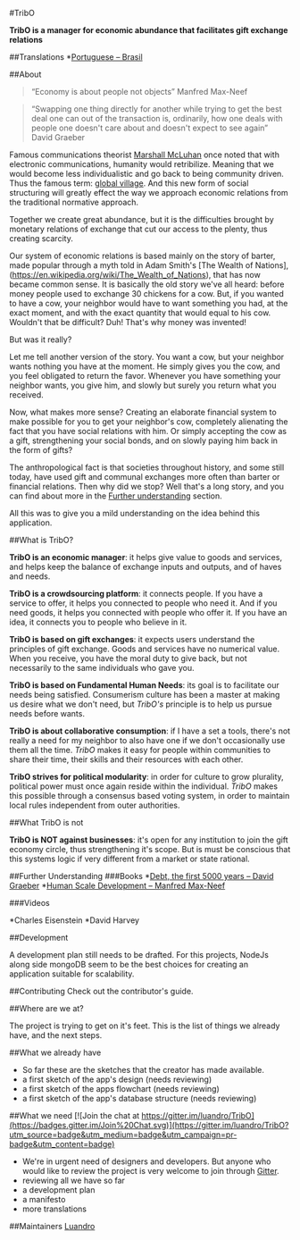 #TribO

**TribO is a manager for economic abundance that facilitates gift exchange relations**

##Translations
*[Portuguese – Brasil](https://github.com/luandro/TribO)

##About
>“Economy is about people not objects” Manfred Max-Neef

>“Swapping one thing directly for another while trying to get the best deal one can out of the transaction is, ordinarily, how one deals with people one doesn't care about and doesn't expect to see again” David Graeber

Famous communications theorist [Marshall McLuhan](https://en.wikipedia.org/wiki/Marshall_McLuhan) once noted that with electronic communications, humanity would retribilize. Meaning that we would become less individualistic and go back to being community driven. Thus the famous term: [global village](https://en.wikipedia.org/wiki/Global_village_(term)). And this new form of social structuring will greatly effect the way we approach economic relations from the traditional normative approach.

Together we create great abundance, but it is the difficulties brought by monetary relations of exchange  that cut our access to the plenty, thus creating scarcity.

Our system of economic relations is based mainly on the story of barter, made popular through a myth told in Adam Smith's [The Wealth of Nations],(https://en.wikipedia.org/wiki/The_Wealth_of_Nations), that has now became common sense. It is basically the old story we've all heard: before money people used to exchange 30 chickens for a cow. But, if you wanted to have a cow, your neighbor would have to want something you had, at the exact moment, and with the exact quantity that would equal to his cow. Wouldn't that be difficult? Duh! That's why money was invented! 

But was it really?

Let me tell another version of the story. You want a cow, but your neighbor wants nothing you have at the moment. He simply gives you the cow, and you feel obligated to return the favor. Whenever you have something your neighbor wants, you give him, and slowly but surely you return what you received.

Now, what makes more sense? Creating an elaborate financial system to make possible for you to get your neighbor's cow, completely alienating the fact that you have social relations with him. Or simply accepting the cow as a gift, strengthening your social bonds, and on slowly paying him back in the form of gifts?

The anthropological fact is that societies throughout history, and some still today, have used gift and communal exchanges more often than barter or financial relations. Then why did we stop? Well that's a long story, and you can find about more in the [Further understanding](#Further%Understanding) section.

All this was to give you a mild understanding on the idea behind this application.

##What is TribO?

**TribO is an economic manager**:  it helps give value to goods and services, and helps keep the balance of exchange inputs and outputs, and of haves and needs.

**TribO is a crowdsourcing platform**: it connects people. If you have a service to offer, it helps you connected to people who need it. And if you need goods, it helps you connected with people who offer it. If you have an idea, it connects you to people who believe in it.

**TribO is based on gift exchanges**: it expects users understand the principles of gift exchange. Goods and services have no numerical value. When you receive, you have the moral duty to give back, but not necessarily to the same individuals who gave you.

**TribO is based on Fundamental Human Needs**: its goal is to facilitate our needs being satisfied. Consumerism culture has been a master at making us desire what we don't need, but _TribO's_ principle is to help us pursue needs before wants.

**TribO is about collaborative consumption**: if I have a set a tools, there's not really a need for my neighbor to also have one if we don't occasionally use them all the time. _TribO_ makes it easy for people within communities to share their time, their skills and their resources with each other.

**TribO strives for political modularity**: in order for culture to grow plurality, political power must once again reside within the individual. _TribO_ makes this possible through a consensus based voting system, in order to maintain local rules independent from outer authorities.

##What TribO is not

**TribO is NOT against businesses**: it's open for any institution to join the gift economy circle, thus strengthening it's scope. But is must be conscious that this systems logic if very different from a market or state rational.

##Further Understanding
###Books
*[Debt, the first 5000 years – David Graeber](http://www.unwelcomeguests.net/Debt,_The_First_5000_Years)
*[Human Scale Development – Manfred Max-Neef](http://130.233.249.11/courses/sub12/wp-content/uploads/2012/10/Max-neef_Human_Scale_development.pdf)

###Videos

*Charles Eisenstein
*David Harvey

##Development

A development plan still needs to be drafted. For this projects, NodeJs along side mongoDB seem to be the best choices for creating an application suitable for scalability.

##Contributing
Check out the contributor's guide.

##Where are we at?

The project is trying to get on it's feet. This is the list of things we already have, and the next steps.

##What we already have
- So far these are the sketches that the creator has made available.
- a first sketch of the app's design (needs reviewing)
- a first sketch of the apps flowchart (needs reviewing)
- a first sketch of the app's database structure (needs reviewing)

##What we need
[![Join the chat at https://gitter.im/luandro/TribO](https://badges.gitter.im/Join%20Chat.svg)](https://gitter.im/luandro/TribO?utm_source=badge&utm_medium=badge&utm_campaign=pr-badge&utm_content=badge)

- We're in urgent need of designers and developers. But anyone who would like to review the project is very welcome to join through [Gitter](https://gitter.im/luandro/TribO).
- reviewing all we have so far
- a development plan
- a manifesto
- more translations

##Maintainers
[Luandro](https://github.com/luandro/)